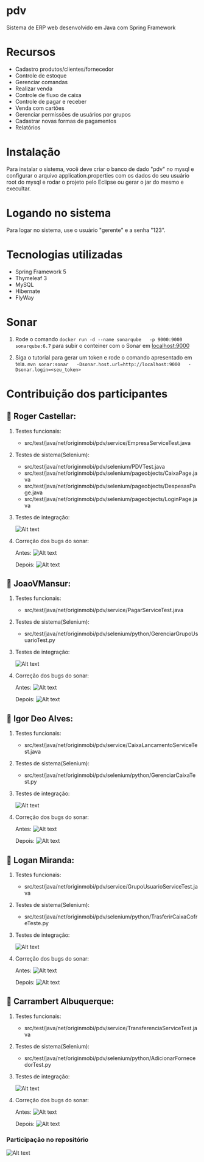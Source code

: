 # pdv
Sistema de ERP web desenvolvido em Java com Spring Framework 

# Recursos
- Cadastro produtos/clientes/fornecedor
- Controle de estoque
- Gerenciar comandas
- Realizar venda
- Controle de fluxo de caixa
- Controle de pagar e receber
- Venda com cartões
- Gerenciar permissões de usuários por grupos
- Cadastrar novas formas de pagamentos
- Relatórios

# Instalação
Para instalar o sistema, você deve criar o banco de dado "pdv" no mysql e configurar o arquivo application.properties
com os dados do seu usuário root do mysql e rodar o projeto pelo Eclipse ou gerar o jar do mesmo e execultar.

# Logando no sistema
Para logar no sistema, use o usuário "gerente" e a senha "123".

# Tecnologias utilizadas
- Spring Framework 5
- Thymeleaf 3
- MySQL
- Hibernate
- FlyWay

# Sonar

1. Rode o comando `docker run -d --name sonarqube   -p 9000:9000   sonarqube:6.7` para subir o conteiner com o Sonar em [localhost:9000](http://localhost:9000/)

2. Siga o tutorial para gerar um token e rode o comando apresentado em tela. 
`mvn sonar:sonar   -Dsonar.host.url=http://localhost:9000   -Dsonar.login=<seu_token>`


# Contribuição dos participantes

## 👤 Roger Castellar:

1. Testes funcionais:
    - src/test/java/net/originmobi/pdv/service/EmpresaServiceTest.java

2. Testes de sistema(Selenium):
    - src/test/java/net/originmobi/pdv/selenium/PDVTest.java
    - src/test/java/net/originmobi/pdv/selenium/pageobjects/CaixaPage.java
    - src/test/java/net/originmobi/pdv/selenium/pageobjects/DespesasPage.java
    - src/test/java/net/originmobi/pdv/selenium/pageobjects/LoginPage.java
    
3. Testes de integração:

    ![Alt text](./entrega2/Roger%20-%20Postman.png "a title")


4. Correção dos bugs do sonar:

    Antes:
    ![Alt text](./entrega2/RogerSonarEmpresaServiceAntes.png "a title")

    Depois:
    ![Alt text](./entrega2/RogerSonarEmpresaServiceDepois.png "a title")


## 👤 JoaoVMansur:
1. Testes funcionais:
    - src/test/java/net/originmobi/pdv/service/PagarServiceTest.java

2. Testes de sistema(Selenium):
    - src/test/java/net/originmobi/pdv/selenium/python/GerenciarGrupoUsuarioTest.py
    
3. Testes de integração:

    ![Alt text](./entrega2/Joao%20-%20Postman.png "a title")

4. Correção dos bugs do sonar:

    Antes:
    ![Alt text](./entrega2/Joao-PagarService-bugs-sonar-antes.jpeg "a title")

    Depois:
    ![Alt text](./entrega2/Joao-PagarService-bugs-sonar-depois.jpeg "a title")


## 👤 Igor Deo Alves:
1. Testes funcionais:
    - src/test/java/net/originmobi/pdv/service/CaixaLancamentoServiceTest.java

2. Testes de sistema(Selenium):
    - src/test/java/net/originmobi/pdv/selenium/python/GerenciarCaixaTest.py


3. Testes de integração:

    ![Alt text](./entrega2/Igor%20-%20Postman.png "a title")

4. Correção dos bugs do sonar:

    Antes:
    ![Alt text](./entrega2/Igor-CaixaLancamentoService-bugs-antes.png "a title")

    Depois:
    ![Alt text](./entrega2/Igor-CaixaLancamentoService-bugs-depois.png "a title")



## 👤 Logan Miranda:

1. Testes funcionais:
    - src/test/java/net/originmobi/pdv/service/GrupoUsuarioServiceTest.java

2. Testes de sistema(Selenium):
    - src/test/java/net/originmobi/pdv/selenium/python/TrasferirCaixaCofreTeste.py

3. Testes de integração:

    ![Alt text](./entrega2/Logan%20-%20Postman.png "a title")

  
  
4. Correção dos bugs do sonar:

    Antes:
    ![Alt text](./entrega2/Logan-GrupoUsuarioService-Antes.png "a title")

    Depois:
    ![Alt text](./entrega2/Logan-GrupoUsuarioService-Depois.png "a title")


## 👤 Carrambert Albuquerque:
1. Testes funcionais:
    - src/test/java/net/originmobi/pdv/service/TransferenciaServiceTest.java

2. Testes de sistema(Selenium):
    - src/test/java/net/originmobi/pdv/selenium/python/AdicionarFornecedorTest.py

3. Testes de integração:

    ![Alt text](./entrega2/Carrambert%20-%20Postman.png "a title")

4. Correção dos bugs do sonar:

    Antes:
    ![Alt text](./entrega2/Carrambert-TransferenciaService-antes.jpg "a title")

    Depois:
    ![Alt text](./entrega2/Carrambert-TransferenciaService-depois.jpg "a title")



### Participação no repositório

![Alt text](./entrega2/ParticipacaoRepositorio.png "a title")
